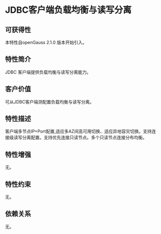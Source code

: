 # JDBC客户端负载均衡与读写分离

## 可获得性<a name="section1076382216287"></a>

本特性自openGauss 2.1.0 版本开始引入。

## 特性简介<a name="section732915401281"></a>

JDBC 客户端提供负载均衡与读写分离能力。

## 客户价值<a name="section103921852122817"></a>

可从JDBC客户端测配置负载均衡与读写分离。

## 特性描述<a name="section811017719290"></a>

客户端多节点IP+Port配置,适应多AZ间高可用切换、适应异地容灾切换。支持连接级读写分离配置。支持优先连接只读节点。多个只读节点连接分布均衡。

## 特性增强<a name="section1359382119297"></a>

无。

## 特性约束<a name="section13355203802911"></a>

无。

## 依赖关系<a name="section101449415302"></a>

无。

